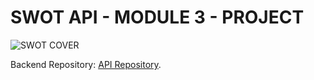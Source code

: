 # SWOT API - MODULE 3 - PROJECT


<img src="https://res.cloudinary.com/dqycgj4fq/image/upload/v1651003678/swot-analys-13_ycxkji.png" alt="SWOT COVER" />

Backend Repository: [API Repository](https://github.com/MatheusBenamor/M3-Project-API).

